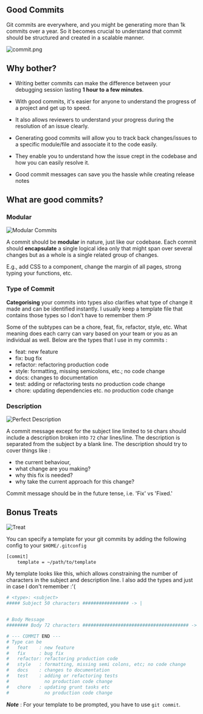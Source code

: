 ## Good Commits

Git commits are everywhere, and you might be generating more than 1k commits over a year. So it becomes crucial to understand that commit should be structured and created in a scalable manner.

![commit.png](https://cdn.hashnode.com/res/hashnode/image/upload/v1620370751015/SCRWL-P3a.png)

## Why bother?

- Writing better commits can make the difference between your debugging session lasting **1 hour to a few minutes**.

- With good commits, it's easier for anyone to understand the progress of a project and get up to speed. 

- It also allows reviewers to understand your progress during the resolution of an issue clearly.

- Generating good commits will allow you to track back changes/issues to a specific module/file and associate it to the code easily.

- They enable you to understand how the issue crept in the codebase and how you can easily resolve it.

- Good commit messages can save you the hassle while creating release notes

## What are good commits?

### Modular


![Modular Commits](https://cdn.hashnode.com/res/hashnode/image/upload/v1620372512823/nU2KOcvIB.jpeg)

A commit should be **modular** in nature, just like our codebase. Each commit should **encapsulate** a single logical idea only that might span over several changes but as a whole is a single related group of changes.

E.g., add CSS to a component, change the margin of all pages, strong typing your functions, etc.

### Type of Commit

**Categorising** your commits into types also clarifies what type of change it made and can be identified instantly. I usually keep a template file that contains those types so I don't have to remember them :P

Some of the subtypes can be a chore, feat, fix, refactor, style, etc. What meaning does each carry can vary based on your team or you as an individual as well. Below are the types that I use in my commits :

-   feat: new feature
-   fix: bug fix
-   refactor: refactoring production code
-   style: formatting, missing semicolons, etc.; no code change
-   docs: changes to documentation
-   test: adding or refactoring tests no production code change
-   chore: updating dependencies etc. no production code change

### Description

![Perfect Description](https://media.giphy.com/media/kEFa2FuLcG0mn3t0ef/giphy.gif)

A commit message except for the subject line limited to `50` chars should include a description broken into `72` char lines/line. The description is separated from the subject by a blank line. The description should try to cover things like :

- the current behaviour,
- what change are you making?
- why this fix is needed?
- why take the current approach for this change?

Commit message should be in the future tense, i.e. 'Fix' vs 'Fixed.' 

## Bonus Treats


![Treat](https://media.giphy.com/media/Y0UmGpoLtAlrvdrK9Q/giphy.gif)


You can specify a template for your git commits by adding the following config to your `$HOME/.gitconfig`

```bash
[commit]
    template = ~/path/to/template
```

My template looks like this, which allows constraining the number of characters in the subject and description line. I also add the types and just in case I don't remember :'(

```bash
# <type>: <subject>
##### Subject 50 characters ################# -> |


# Body Message
######## Body 72 characters ####################################### -> |

# --- COMMIT END ---
# Type can be
#   feat    : new feature
#   fix     : bug fix
#   refactor: refactoring production code
#   style   : formatting, missing semi colons, etc; no code change
#   docs    : changes to documentation
#   test    : adding or refactoring tests
#             no production code change
#   chore   : updating grunt tasks etc
#             no production code change
```

_**Note**_ : For your template to be prompted, you have to use `git commit`.


